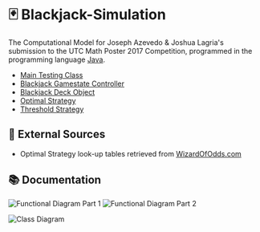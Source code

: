 # 🃏 Blackjack-Simulation

The Computational Model for Joseph Azevedo &amp; Joshua Lagria's submission to the UTC Math Poster 2017 Competition, programmed in the programming language [Java](https://www.java.com/en/).

- [Main Testing Class](src/ehs/mat/TestHarness.java)
- [Blackjack Gamestate Controller](src/ehs/mat/game/BlackjackGame.java)
- [Blackjack Deck Object](src/ehs/mat/game/BlackjackDeck.java)
- [Optimal Strategy](src/ehs/mat/strategy/OptimalStrategy.java)
- [Threshold Strategy](src/ehs/mat/strategy/ThresholdStrategy.java)

## 🔗 External Sources

- Optimal Strategy look-up tables retrieved from [WizardOfOdds.com](https://wizardofodds.com/games/blackjack/strategy/4-decks/)

## 📚 Documentation

![Functional Diagram Part 1](http://i.imgur.com/3XmugdG.png)
![Functional Diagram Part 2](http://i.imgur.com/2rVpVIw.png)

![Class Diagram](http://i.imgur.com/O4EDVsR.png)
